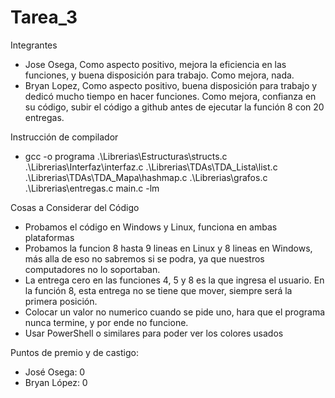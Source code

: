 # Tarea_3

Integrantes

- Jose Osega, Como aspecto positivo, mejora la eficiencia en las funciones, y buena disposición para trabajo. Como mejora, nada.
- Bryan Lopez, Como aspecto positivo, buena disposición para trabajo y dedicó mucho tiempo en hacer funciones. Como mejora, confianza en su código, subir el código a github antes de ejecutar la función 8 con 20 entregas.

Instrucción de compilador 

- gcc -o programa .\Librerias\Estructuras\structs.c .\Librerias\Interfaz\interfaz.c .\Librerias\TDAs\TDA_Lista\list.c .\Librerias\TDAs\TDA_Mapa\hashmap.c .\Librerias\grafos.c .\Librerias\entregas.c main.c -lm

Cosas a Considerar del Código

- Probamos el código en Windows y Linux, funciona en ambas plataformas
- Probamos la funcion 8 hasta 9 lineas en Linux y 8 lineas en Windows, más alla de eso no sabremos si se podra, ya que nuestros computadores no lo soportaban.
- La entrega cero en las funciones 4, 5 y 8 es la que ingresa el usuario. En la función 8, esta entrega no se tiene que mover, siempre será la primera posición.
- Colocar un valor no numerico cuando se pide uno, hara que el programa nunca termine, y por ende no funcione.
- Usar PowerShell o similares para poder ver los colores usados

Puntos de premio y de castigo:

- José Osega: 0
- Bryan López: 0
